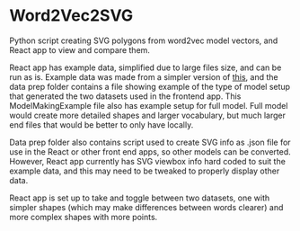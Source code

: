 # Word2Vec2SVG

Python script creating SVG polygons from word2vec model vectors, and React app to view and compare them.

React app has example data, simplified due to large files size, and can be run as is. Example data was made from a simpler version of [this](https://github.com/CZboop/SCP-Scraping-and-Analysis/tree/main/word2vec/model_embeddings), and the data prep folder contains a file showing example of the type of model setup that generated the two datasets used in the frontend app. This ModelMakingExample file also has example setup for full model. Full model would create more detailed shapes and larger vocabulary, but much larger end files that would be better to only have locally.

Data prep folder also contains script used to create SVG info as .json file for use in the React or other front end apps, so other models can be converted. However, React app currently has SVG viewbox info hard coded to suit the example data, and this may need to be tweaked to properly display other data.

React app is set up to take and toggle between two datasets, one with simpler shapes (which may make differences between words clearer) and more complex shapes with more points. 
